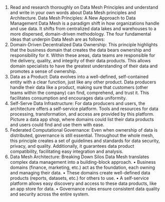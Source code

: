 1.	Read and research thoroughly on Data Mesh Principles and understand and write in your own words about Data Mesh principles and Architecture.
Data Mesh Principles: A New Approach to Data Management
Data Mesh is a paradigm shift in how organizations handle and use data. It shifts from centralized data lakes and warehouses to a more dispersed, domain-driven methodology. The four fundamental ideas that underpin Data Mesh are as follows:
1.	Domain-Driven Decentralized Data Ownership: This principle highlights that the business domain that creates the data bears ownership and responsibility for it. Within these areas, data teams are responsible for the delivery, quality, and integrity of their data products. This allows domain specialists to have the greatest understanding of their data and promotes a sense of ownership.
2.	Data as a Product: Data evolves into a well-defined, self-contained entity with a clear function, just like any other product. Data producers handle their data like a product, making sure that customers (other teams within the company) can find, comprehend, and trust it. This facilitates consumption and encourages data uniformity.
3.	Self-Serve Data Infrastructure: For data producers and users, the architecture offers a self-service platform. Tools and resources for data processing, transformation, and access are provided by this platform. Picture a data app shop, where domains could list their data products and users could find and use them with ease.
4.	Federated Computational Governance: Even when ownership of data is distributed, governance is still essential. Throughout the whole mesh, this principle creates a set of guidelines and standards for data security, privacy, and quality. Additionally, it guarantees data product compatibility, facilitating easy integration and analysis.
5.	Data Mesh Architecture: Breaking Down Silos
Data Mesh translates complex data management into a building-block approach.
•	Business domains (finance, marketing, etc.) act as the foundation, each owning and managing their data.
•	These domains create well-defined data products (reports, datasets, etc.) for others to use.
•	A self-service platform allows easy discovery and access to these data products, like an app store for data.
•	Governance rules ensure consistent data quality and security across the entire system.

